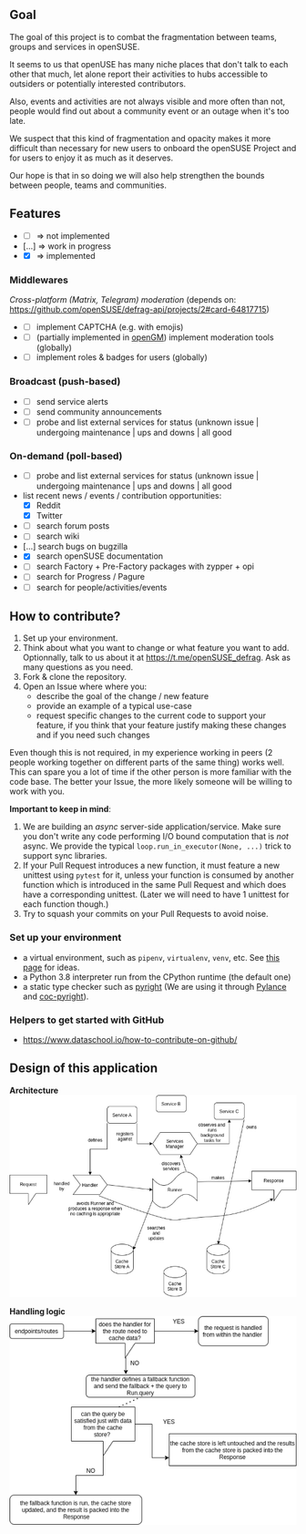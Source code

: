 ## Goal
The goal of this project is to combat the fragmentation between teams, groups and services in openSUSE. 

It seems to us that openUSE has many niche places that don't talk to each other that much, let alone report their activities to hubs accessible to outsiders or potentially interested contributors.

Also, events and activities are not always visible and more often than not, people would find out about a community event or an outage when it's too late.

We suspect that this kind of fragmentation and opacity makes it more difficult than necessary for new users to onboard the openSUSE Project and for users to enjoy it as much as it deserves.

Our hope is that in so doing we will also help strengthen the bounds between people, teams and communities.

## Features
- - [ ] => not implemented
- [...] => work in progress
- - [x] => implemented

### Middlewares
_Cross-platform (Matrix, Telegram) moderation_ (depends on: https://github.com/openSUSE/defrag-api/projects/2#card-64817715)
- - [ ] implement CAPTCHA (e.g. with emojis)
- - [ ] (partially implemented in [openGM](https://github.com/KaratekHD/Nemesis)) implement moderation tools (globally)
- - [ ] implement roles & badges for users (globally)

### Broadcast (push-based)
- - [ ] send service alerts
- - [ ] send community announcements
- - [ ] probe and list external services for status (unknown issue | undergoing maintenance | ups and downs | all good
### On-demand (poll-based)
- - [ ] probe and list external services for status (unknown issue | undergoing maintenance | ups and downs | all good
- list recent news / events / contribution opportunities:
    - [x] Reddit
    - [x] Twitter
- - [ ] search forum posts
- - [ ] search wiki
- [...] search bugs on bugzilla
- - [x] search openSUSE documentation
- - [ ] search Factory + Pre-Factory packages with zypper + opi
- - [ ] search for Progress / Pagure
- - [ ] search for people/activities/events

## How to contribute?
1. Set up your environment.
2. Think about what you want to change or what feature you want to add. Optionnally, talk to us about it at https://t.me/openSUSE_defrag. Ask as many questions as you need.
3. Fork & clone the repository.
4. Open an Issue where where you:
    - describe the goal of the change / new feature
    - provide an example of a typical use-case
    - request specific changes to the current code to support your feature, if you think that your feature justify making these changes and if you need such changes

Even though this is not required, in my experience working in peers (2 people working together on different parts of the same thing) works well. This can spare you a lot of time if the other person is more familiar with the code base. The better your Issue, the more likely someone will be willing to work with you.

__Important to keep in mind__:

1. We are building an _async_ server-side application/service. Make sure you don't write any code performing I/O bound computation that is *not* async. We provide the typical `loop.run_in_executor(None, ...)` trick to support sync libraries. 
2. If your Pull Request introduces a new function, it must feature a new unittest using `pytest` for it, unless your function is consumed by another function which is introduced in the same Pull Request and which does have a corresponding unittest. (Later we will need to have 1 unittest for each function though.)
3. Try to squash your commits on your Pull Requests to avoid noise.

### Set up your environment
- a virtual environment, such as `pipenv`, `virtualenv`, `venv`, etc. See [this page](https://towardsdatascience.com/comparing-python-virtual-environment-tools-9a6543643a44) for ideas.
- a Python 3.8 interpreter run from the CPython runtime (the default one)
- a static type checker such as [pyright](https://github.com/microsoft/pyright) (We are using it through [Pylance](https://marketplace.visualstudio.com/items?itemName=ms-python.vscode-pylance) and [coc-pyright](https://github.com/fannheyward/coc-pyright)).

### Helpers to get started with GitHub
- https://www.dataschool.io/how-to-contribute-on-github/

## Design of this application
__Architecture__
![Architecture](/services.png)

__Handling logic__
![Handling logic](/handling_logic.png)
